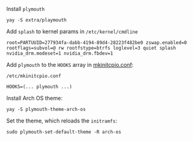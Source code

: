 Install `plymouth`
```
yay -S extra/playmouth
```

Add `splash` to kernel params in `/etc/kernel/cmdline`
```
root=PARTUUID=277934fa-dabb-4194-89d4-28223f482be0 zswap.enabled=0 rootflags=subvol=@ rw rootfstype=btrfs loglevel=3 quiet splash nvidia_drm.modeset=1 nvidia_drm.fbdev=1
```

Add `plymouth` to the `HOOKS` array in [mkinitcpio.conf](https://wiki.archlinux.org/title/Mkinitcpio.conf "Mkinitcpio.conf"):
```
/etc/mkinitcpio.conf

HOOKS=(... plymouth ...)
```

Install Arch OS theme:
```
yay -S plymouth-theme-arch-os
```

Set the theme, which reloads the `initramfs`:
```
sudo plymouth-set-default-theme -R arch-os
```